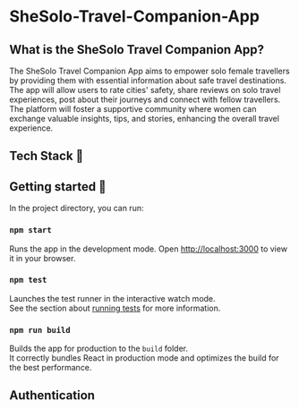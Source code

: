 # SheSolo-Travel-Companion-App

<h2>What is the SheSolo Travel Companion App?</h2>
<p>The SheSolo Travel Companion App aims to empower solo female travellers by providing them with essential information about safe travel destinations. The app will allow users to rate cities' safety, share reviews on solo travel experiences, post about their journeys and connect with fellow travellers. The platform will foster a supportive community where women can exchange valuable insights, tips, and stories, enhancing the overall travel experience.</p>
<h2>Tech Stack 🥞</h2>
<h2>Getting started 🏁</h2>
In the project directory, you can run:

### `npm start`
Runs the app in the development mode.
Open [http://localhost:3000](http://localhost:3000) to view it in your browser.

### `npm test`

Launches the test runner in the interactive watch mode.\
See the section about [running tests](https://facebook.github.io/create-react-app/docs/running-tests) for more information.

### `npm run build`

Builds the app for production to the `build` folder.\
It correctly bundles React in production mode and optimizes the build for the best performance.

<h2>Authentication</h2>
